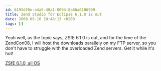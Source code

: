 ```yaml
---
id: 6193df0e-a4a5-40a1-8094-8a66a0106999
title: Zend Studio for Eclipse 6.1.0 is out
date: 2008-09-16 20:48:13 +0200
tags: []
---
```


Yeah well, as the topic says, ZSfE 6.1.0 is out, and for the time of the ZendCon08, I will host the downloads parallely on my FTP server, so you don't have to struggle with the overloaded Zend servers. Get it while it's hot!

[ZSfE 6.1.0, all OS](ftp://dasprids.de/stuff/ZSfE/)